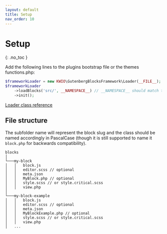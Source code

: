 ```yaml
---
layout: default
title: Setup
nav_order: 10
---
```


# Setup
{: .no_toc }

Add the following lines to the plugins bootstrap file or the themes functions.php:

```php
$frameworkLoader = new KWIO\GutenbergBlocksFramework\Loader(__FILE__);
$frameworkLoader
    ->loadBlocks('src/', __NAMESPACE__) // __NAMESPACE__ should match the namespace of your block classes.
    ->init();
```

[Loader class reference](reference/Loader.html)

## File structure

The subfolder name will represent the block slug and the class should be named accordingly in PascalCase (though it is still supported to name it `block.php` for backwards compatibility).

```
blocks 
│
└───my-block
│   │   block.js
│   │   editor.scss // optional
│   │   meta.json
│   │   MyBlock.php // optional
│   │   style.scss // or style.critical.scss
│   │   view.php
│   
└───my-block-example
│   │   block.js
│   │   editor.scss // optional
│   │   meta.json
│   │   MyBlockExample.php // optional
│   │   style.scss // or style.critical.scss
│   │   view.php
│   ...
```